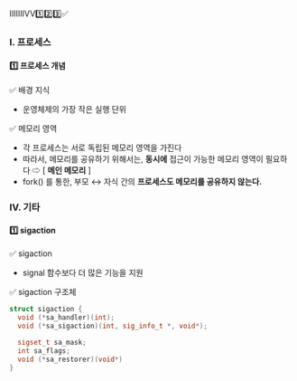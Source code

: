 ⅠⅡⅢⅣⅤ1️⃣2️⃣3️⃣✅

### Ⅰ. 프로세스
#### 1️⃣ 프로세스 개념
✅ 배경 지식
- 운영체제의 가장 작은 실행 단위

✅ 메모리 영역
- 각 프로세스는 서로 독립된 메모리 영역을 가진다
- 따라서, 메모리를 공유하기 위해서는, **동시에** 접근이 가능한 메모리 영역이 필요하다 ⇨ [ **메인 메모리** ]
- fork() 를 통한, 부모 ↔ 자식 간의 **프로세스도 메모리를 공유하지 않는다.**


### Ⅳ. 기타
#### 1️⃣ sigaction
✅ sigaction
- signal 함수보다 더 많은 기능을 지원

✅ sigaction 구조체
``` cpp
struct sigaction {
  void (*sa_handler)(int);
  void (*sa_sigaction)(int, sig_info_t *, void*);

  sigset_t sa_mask;
  int sa_flags;
  void (*sa_restorer)(void*)
}
```
